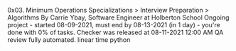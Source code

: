 0x03. Minimum Operations
 Specializations > Interview Preparation > Algorithms
 By Carrie Ybay, Software Engineer at Holberton School
 Ongoing project - started 08-09-2021, must end by 08-13-2021 (in 1 day) - you're done with 0% of tasks.
 Checker was released at 08-11-2021 12:00 AM
 QA review fully automated.
 linear time python